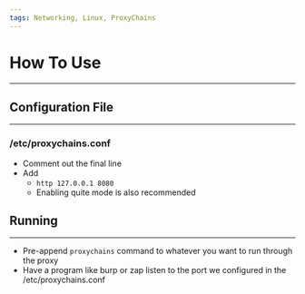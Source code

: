 ```yaml
---
tags: Networking, Linux, ProxyChains
---
```

# How To Use
***
## Configuration File
***
### /etc/proxychains.conf
- Comment out the final line
- Add 
	- `http 127.0.0.1 8080`
	- Enabling quite mode is also recommended

## Running
***
- Pre-append `proxychains` command to whatever you want to run through the proxy
- Have a program like burp or zap listen to the port we configured in the /etc/proxychains.conf